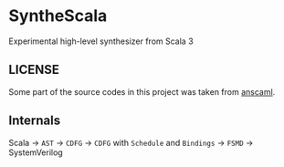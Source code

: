 # SyntheScala

Experimental high-level synthesizer from Scala 3

## LICENSE

Some part of the source codes in this project was taken from [anscaml](https://github.com/cpu2019-5/anscaml).

## Internals

Scala → `AST` → `CDFG` → `CDFG` with `Schedule` and `Bindings` → `FSMD` → SystemVerilog
